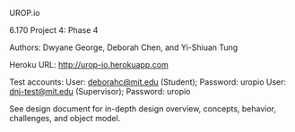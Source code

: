 UROP.io

6.170 Project 4: Phase 4

Authors: Dwyane George, Deborah Chen, and Yi-Shiuan Tung

Heroku URL: http://urop-io.herokuapp.com

Test accounts: 
User: deborahc@mit.edu (Student); Password: uropio
User: dnj-test@mit.edu (Supervisor); Password: uropio

See design document for in-depth design overview, concepts, behavior, challenges, and object model.
